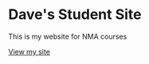 # Dave's Student Site

This is my website for NMA courses

[View my site](https://davemaluyo.github.io/studentsite/)
